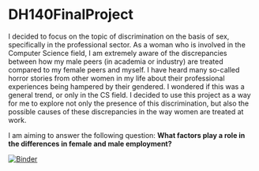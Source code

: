 # DH140FinalProject

I decided to focus on the topic of discrimination on the basis of sex, specifically in the professional sector. As a woman who is involved in the Computer Science field, I am extremely aware of the discrepancies between how my male peers (in academia or industry) are treated compared to my female peers and myself. I have heard many so-called horror stories from other women in my life about their professional experiences being hampered by their gendered. I wondered if this was a general trend, or only in the CS field. I decided to use this project as a way for me to explore not only the presence of this discrimination, but also the possible causes of these discrepancies in the way women are treated at work.

I am aiming to answer the following question: **What factors play a role in the differences in female and male employment?**

[![Binder](https://mybinder.org/badge_logo.svg)](https://mybinder.org/v2/gh/patawale/DH140FinalProject/HEAD)
